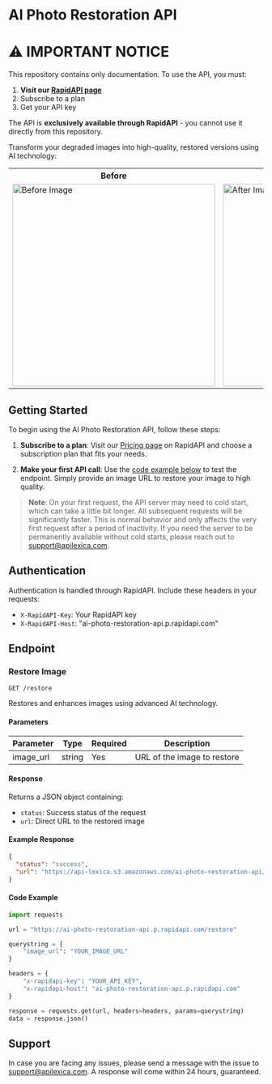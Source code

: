 # AI Photo Restoration API

# ⚠️ IMPORTANT NOTICE

This repository contains only documentation. To use the API, you must:

1. **Visit our [RapidAPI page](https://rapidapi.com/arxivgpt-arxivgpt-default/api/premium-ai-image-upscaler-api1/)**
2. Subscribe to a plan
3. Get your API key

The API is **exclusively available through RapidAPI** - you cannot use it directly from this repository.

Transform your degraded images into high-quality, restored versions using AI technology:

<table>
<tr>
<th>Before</th>
<th>After</th>
</tr>
<tr>
<td>
<img src="https://api-lexica.s3.us-east-1.amazonaws.com/examples/0014.jpg" width="400" alt="Before Image">
</td>
<td>
<img src="https://api-lexica.s3.amazonaws.com/ai-photo-restoration-api/baa747c8-e5d3-43b3-b436-d4ff7ed8bdee.png" width="400" alt="After Image">
</td>
</tr>
</table>

## Getting Started

To begin using the AI Photo Restoration API, follow these steps:

1. **Subscribe to a plan**: Visit our [Pricing page](https://rapidapi.com/arxivgpt-arxivgpt-default/api/ai-photo-restoration-api/pricing) on RapidAPI and choose a subscription plan that fits your needs.

2. **Make your first API call**: Use the [code example below](#code-example) to test the endpoint. Simply provide an image URL to restore your image to high quality.

> **Note**: On your first request, the API server may need to cold start, which can take a little bit longer. All subsequent requests will be significantly faster. This is normal behavior and only affects the very first request after a period of inactivity. If you need the server to be permanently available without cold starts, please reach out to support@apilexica.com.

## Authentication

Authentication is handled through RapidAPI. Include these headers in your requests:

- `X-RapidAPI-Key`: Your RapidAPI key
- `X-RapidAPI-Host`: "ai-photo-restoration-api.p.rapidapi.com"

## Endpoint

### Restore Image

```
GET /restore
```

Restores and enhances images using advanced AI technology.

#### Parameters

| Parameter | Type   | Required | Description                 |
| --------- | ------ | -------- | --------------------------- |
| image_url | string | Yes      | URL of the image to restore |

#### Response

Returns a JSON object containing:

- `status`: Success status of the request
- `url`: Direct URL to the restored image

#### Example Response

```json
{
  "status": "success",
  "url": "https://api-lexica.s3.amazonaws.com/ai-photo-restoration-api/baa747c8-e5d3-43b3-b436-d4ff7ed8bdee.png"
}
```

#### Code Example

```python
import requests

url = "https://ai-photo-restoration-api.p.rapidapi.com/restore"

querystring = {
    "image_url": "YOUR_IMAGE_URL"
}

headers = {
    "x-rapidapi-key": "YOUR_API_KEY",
    "x-rapidapi-host": "ai-photo-restoration-api.p.rapidapi.com"
}

response = requests.get(url, headers=headers, params=querystring)
data = response.json()
```

## Support

In case you are facing any issues, please send a message with the issue to support@apilexica.com. A response will come within 24 hours, guaranteed.
